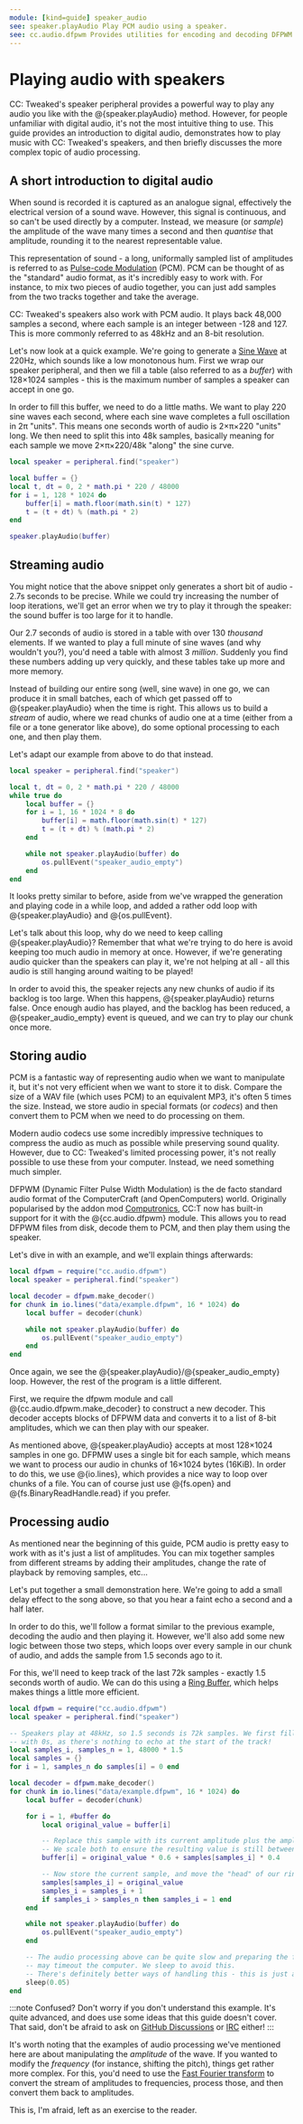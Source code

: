 ```yaml
---
module: [kind=guide] speaker_audio
see: speaker.playAudio Play PCM audio using a speaker.
see: cc.audio.dfpwm Provides utilities for encoding and decoding DFPWM files.
---
```


# Playing audio with speakers
CC: Tweaked's speaker peripheral provides a powerful way to play any audio you like with the @{speaker.playAudio}
method. However, for people unfamiliar with digital audio, it's not the most intuitive thing to use. This guide provides
an introduction to digital audio, demonstrates how to play music with CC: Tweaked's speakers, and then briefly discusses
the more complex topic of audio processing.

## A short introduction to digital audio
When sound is recorded it is captured as an analogue signal, effectively the electrical version of a sound
wave. However, this signal is continuous, and so can't be used directly by a computer. Instead, we measure (or *sample*)
the amplitude of the wave many times a second and then *quantise* that amplitude, rounding it to the nearest
representable value.

This representation of sound - a long, uniformally sampled list of amplitudes is referred to as [Pulse-code
Modulation][PCM] (PCM). PCM can be thought of as the "standard" audio format, as it's incredibly easy to work with. For
instance, to mix two pieces of audio together, you can just add samples from the two tracks together and take the average.

CC: Tweaked's speakers also work with PCM audio. It plays back 48,000 samples a second, where each sample is an integer
between -128 and 127. This is more commonly referred to as 48kHz and an 8-bit resolution.

Let's now look at a quick example. We're going to generate a [Sine Wave] at 220Hz, which sounds like a low monotonous
hum. First we wrap our speaker peripheral, and then we fill a table (also referred to as a *buffer*) with 128×1024
samples - this is the maximum number of samples a speaker can accept in one go.

In order to fill this buffer, we need to do a little maths. We want to play 220 sine waves each second, where each sine
wave completes a full oscillation in 2π "units". This means one seconds worth of audio is 2×π×220 "units" long. We then
need to split this into 48k samples, basically meaning for each sample we move 2×π×220/48k "along" the sine curve.

```lua {data-peripheral=speaker}
local speaker = peripheral.find("speaker")

local buffer = {}
local t, dt = 0, 2 * math.pi * 220 / 48000
for i = 1, 128 * 1024 do
    buffer[i] = math.floor(math.sin(t) * 127)
    t = (t + dt) % (math.pi * 2)
end

speaker.playAudio(buffer)
```

## Streaming audio
You might notice that the above snippet only generates a short bit of audio - 2.7s seconds to be precise. While we could
try increasing the number of loop iterations, we'll get an error when we try to play it through the speaker: the sound
buffer is too large for it to handle.

Our 2.7 seconds of audio is stored in a table with over 130 _thousand_ elements. If we wanted to play a full minute of
sine waves (and why wouldn't you?), you'd need a table with almost 3 _million_. Suddenly you find these numbers adding
up very quickly, and these tables take up more and more memory.

Instead of building our entire song (well, sine wave) in one go, we can produce it in small batches, each of which get
passed off to @{speaker.playAudio} when the time is right. This allows us to build a _stream_ of audio, where we read
chunks of audio one at a time (either from a file or a tone generator like above), do some optional processing to each
one, and then play them.

Let's adapt our example from above to do that instead.

```lua {data-peripheral=speaker}
local speaker = peripheral.find("speaker")

local t, dt = 0, 2 * math.pi * 220 / 48000
while true do
    local buffer = {}
    for i = 1, 16 * 1024 * 8 do
        buffer[i] = math.floor(math.sin(t) * 127)
        t = (t + dt) % (math.pi * 2)
    end

    while not speaker.playAudio(buffer) do
        os.pullEvent("speaker_audio_empty")
    end
end
```

It looks pretty similar to before, aside from we've wrapped the generation and playing code in a while loop, and added a
rather odd loop with @{speaker.playAudio} and @{os.pullEvent}.

Let's talk about this loop, why do we need to keep calling @{speaker.playAudio}? Remember that what we're trying to do
here is avoid keeping too much audio in memory at once. However, if we're generating audio quicker than the speakers can
play it, we're not helping at all - all this audio is still hanging around waiting to be played!

In order to avoid this, the speaker rejects any new chunks of audio if its backlog is too large. When this happens,
@{speaker.playAudio} returns false. Once enough audio has played, and the backlog has been reduced, a
@{speaker_audio_empty} event is queued, and we can try to play our chunk once more.

## Storing audio
PCM is a fantastic way of representing audio when we want to manipulate it, but it's not very efficient when we want to
store it to disk. Compare the size of a WAV file (which uses PCM) to an equivalent MP3, it's often 5 times the size.
Instead, we store audio in special formats (or *codecs*) and then convert them to PCM when we need to do processing on
them.

Modern audio codecs use some incredibly impressive techniques to compress the audio as much as possible while preserving
sound quality. However, due to CC: Tweaked's limited processing power, it's not really possible to use these from your
computer. Instead, we need something much simpler.

DFPWM (Dynamic Filter Pulse Width Modulation) is the de facto standard audio format of the ComputerCraft (and
OpenComputers) world. Originally popularised by the addon mod [Computronics], CC:T now has built-in support for it with
the @{cc.audio.dfpwm} module. This allows you to read DFPWM files from disk, decode them to PCM, and then play them
using the speaker.

Let's dive in with an example, and we'll explain things afterwards:

```lua {data-peripheral=speaker}
local dfpwm = require("cc.audio.dfpwm")
local speaker = peripheral.find("speaker")

local decoder = dfpwm.make_decoder()
for chunk in io.lines("data/example.dfpwm", 16 * 1024) do
    local buffer = decoder(chunk)

    while not speaker.playAudio(buffer) do
        os.pullEvent("speaker_audio_empty")
    end
end
```

Once again, we see the @{speaker.playAudio}/@{speaker_audio_empty} loop. However, the rest of the program is a little
different.

First, we require the dfpwm module and call @{cc.audio.dfpwm.make_decoder} to construct a new decoder. This decoder
accepts blocks of DFPWM data and converts it to a list of 8-bit amplitudes, which we can then play with our speaker.

As mentioned above, @{speaker.playAudio} accepts at most 128×1024 samples in one go. DFPMW uses a single bit for each
sample, which means we want to process our audio in chunks of 16×1024 bytes (16KiB). In order to do this, we use
@{io.lines}, which provides a nice way to loop over chunks of a file. You can of course just use @{fs.open} and
@{fs.BinaryReadHandle.read} if you prefer.

## Processing audio
As mentioned near the beginning of this guide, PCM audio is pretty easy to work with as it's just a list of amplitudes.
You can mix together samples from different streams by adding their amplitudes, change the rate of playback by removing
samples, etc...

Let's put together a small demonstration here. We're going to add a small delay effect to the song above, so that you
hear a faint echo a second and a half later.

In order to do this, we'll follow a format similar to the previous example, decoding the audio and then playing it.
However, we'll also add some new logic between those two steps, which loops over every sample in our chunk of audio, and
adds the sample from 1.5 seconds ago to it.

For this, we'll need to keep track of the last 72k samples - exactly 1.5 seconds worth of audio. We can do this using a
[Ring Buffer], which helps makes things a little more efficient.

```lua {data-peripheral=speaker}
local dfpwm = require("cc.audio.dfpwm")
local speaker = peripheral.find("speaker")

-- Speakers play at 48kHz, so 1.5 seconds is 72k samples. We first fill our buffer
-- with 0s, as there's nothing to echo at the start of the track!
local samples_i, samples_n = 1, 48000 * 1.5
local samples = {}
for i = 1, samples_n do samples[i] = 0 end

local decoder = dfpwm.make_decoder()
for chunk in io.lines("data/example.dfpwm", 16 * 1024) do
    local buffer = decoder(chunk)

    for i = 1, #buffer do
        local original_value = buffer[i]

        -- Replace this sample with its current amplitude plus the amplitude from 1.5 seconds ago.
        -- We scale both to ensure the resulting value is still between -128 and 127.
        buffer[i] = original_value * 0.6 + samples[samples_i] * 0.4

        -- Now store the current sample, and move the "head" of our ring buffer forward one place.
        samples[samples_i] = original_value
        samples_i = samples_i + 1
        if samples_i > samples_n then samples_i = 1 end
    end

    while not speaker.playAudio(buffer) do
        os.pullEvent("speaker_audio_empty")
    end

    -- The audio processing above can be quite slow and preparing the first batch of audio
    -- may timeout the computer. We sleep to avoid this.
    -- There's definitely better ways of handling this - this is just an example!
    sleep(0.05)
end
```

:::note Confused?
Don't worry if you don't understand this example. It's quite advanced, and does use some ideas that this guide doesn't
cover. That said, don't be afraid to ask on [GitHub Discussions] or [IRC] either!
:::

It's worth noting that the examples of audio processing we've mentioned here are about manipulating the _amplitude_ of
the wave. If you wanted to modify the _frequency_ (for instance, shifting the pitch), things get rather more complex.
For this, you'd need to use the [Fast Fourier transform][FFT] to convert the stream of amplitudes to frequencies,
process those, and then convert them back to amplitudes.

This is, I'm afraid, left as an exercise to the reader.

[Computronics]: https://github.com/Vexatos/Computronics/ "Computronics on GitHub"
[FFT]: https://en.wikipedia.org/wiki/Fast_Fourier_transform "Fast Fourier transform - Wikipedia"
[PCM]: https://en.wikipedia.org/wiki/Pulse-code_modulation "Pulse-code Modulation - Wikipedia"
[Ring Buffer]: https://en.wikipedia.org/wiki/Circular_buffer "Circular buffer - Wikipedia"
[Sine Wave]: https://en.wikipedia.org/wiki/Sine_wave "Sine wave - Wikipedia"
[GitHub Discussions]: https://github.com/cc-tweaked/CC-Tweaked/discussions
[IRC]: https://webchat.esper.net/?channels=computercraft "#computercraft on EsperNet"
